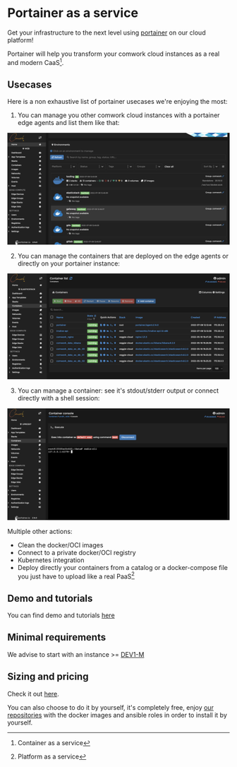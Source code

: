 # Portainer as a service

Get your infrastructure to the next level using [portainer](https://www.portainer.io) on our cloud platform!

Portainer will help you transform your comwork cloud instances as a real and modern CaaS[^1].

[^1]: Container as a service

## Usecases

Here is a non exhaustive list of portainer usecases we're enjoying the most:

1. You can manage you other comwork cloud instances with a portainer edge agents and list them like that:

![portainer_manage_envs](./img/portainer_manage_envs.png)

2. You can manage the containers that are deployed on the edge agents or directly on your portainer instance:

![portainer_containers](./img/portainer_containers.png)

3. You can manage a container: see it's stdout/stderr output or connect directly with a shell session:

![portainer_shell_session](./img/portainer_shell_session.png)

Multiple other actions:
* Clean the docker/OCI images
* Connect to a private docker/OCI registry
* Kubernetes integration
* Deploy directly your containers from a catalog or a docker-compose file you just have to upload like a real PaaS[^2]

[^2]: Platform as a service

## Demo and tutorials

You can find demo and tutorials [here](./tutorials/portainer/README.md)

## Minimal requirements

We advise to start with an instance >= [DEV1-M](./sizing_pricing.md)

## Sizing and pricing

Check it out [here](./sizing_pricing.md).

You can also choose to do it by yourself, it's completely free, enjoy [our repositories](https://gitlab.comwork.io/oss/ansible-iac/portainer) with the docker images and ansible roles in order to install it by yourself.
